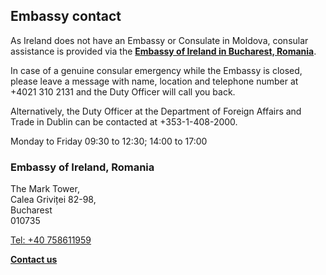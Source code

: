 ## Embassy contact

As Ireland does not have an Embassy or Consulate in Moldova, consular assistance is provided via the [**Embassy of Ireland in Bucharest, Romania**](https://www.ireland.ie/en/romania/bucharest/).

In case of a genuine consular emergency while the Embassy is closed, please leave a message with name, location and telephone number at +4021 310 2131 and the Duty Officer will call you back.

Alternatively, the Duty Officer at the Department of Foreign Affairs and Trade in Dublin can be contacted at +353-1-408-2000.

Monday to Friday 09:30 to 12:30; 14:00 to 17:00

### Embassy of Ireland, Romania

The Mark Tower,   
Calea Griviței 82-98,   
Bucharest   
010735

[Tel: +40 758611959](tel:+40758611959)

[**Contact us**](/en/romania/bucharest/contact/)